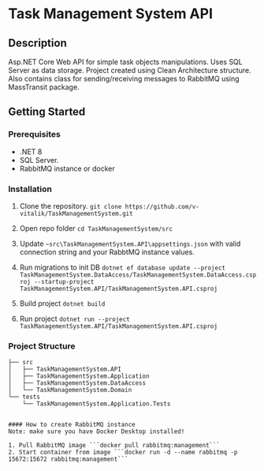﻿# Task Management System API

## Description
Asp.NET Core Web API for simple task objects manipulations. Uses SQL Server as data storage.
Project created using Clean Architecture structure.
Also contains class for sending/receiving messages to RabbitMQ using MassTransit package.

## Getting Started

### Prerequisites
- .NET 8
- SQL Server.
- RabbitMQ instance or docker

### Installation
1. Clone the repository.
   ```git clone https://github.com/v-vitalik/TaskManagementSystem.git```  
2. Open repo folder
   ```cd TaskManagementSystem/src```

3. Update `~src\TaskManagementSystem.API\appsettings.json` with valid connection string and your RabbtMQ instance values.

4. Run migrations to init DB
   ```dotnet ef database update --project TaskManagementSystem.DataAccess/TaskManagementSystem.DataAccess.csproj --startup-project TaskManagementSystem.API/TaskManagementSystem.API.csproj```

5. Build project ```dotnet build```

6. Run project ```dotnet run --project TaskManagementSystem.API/TaskManagementSystem.API.csproj```


### Project Structure
```
├── src
│   ├── TaskManagementSystem.API
│   ├── TaskManagementSystem.Application
│   ├── TaskManagementSystem.DataAccess
│   └── TaskManagementSystem.Domain
└── tests
    └── TaskManagementSystem.Application.Tests


#### How to create RabbitMQ instance
Note: make sure you have Docker Desktop installed!

1. Pull RabbitMQ image ```docker pull rabbitmq:management```
2. Start container from image ```docker run -d --name rabbitmq -p 15672:15672 rabbitmq:management```